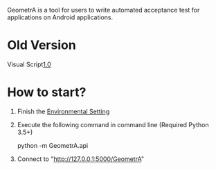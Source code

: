 GeometrA is a tool for users to write automated acceptance test for applications on Android applications.

# Old Version
Visual Script[1.0](https://github.com/NTUTGeometrA/Visual_Script/tree/Old_Version)

# How to start?
1. Finish the [Environmental Setting]()

2. Execute the following command in command line (Required Python 3.5+)

    python -m GeometrA.api

3. Connect to "http://127.0.0.1:5000/GeometrA"
